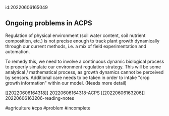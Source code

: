 id:20220606165049

## Ongoing problems in ACPS

Regulation of physical environment (soil water content, soil nutrient composition, etc.) is not precise enough to track plant growth dynamically through our current methods, i.e. a mix of field experimentation and automation.

To remedy this, we need to involve a continuous dynamic biological process to properly simulate our environment regulation strategy. This will be some analytical / mathematical process, as growth dynamics cannot be perceived by sensors. Additional care needs to be taken in order to intake "crop growth information" within our model. (Needs more detail)


[[20220606164318]] 20220606164318-ACPS
[[20220606163206]] 20220606163206-reading-notes

#agriculture
#cps
#problem
#incomplete